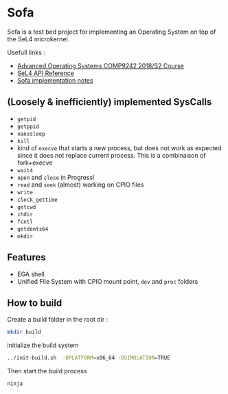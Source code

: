# Sofa

Sofa is a test bed project for implementing an Operating System on top of the SeL4 microkernel.

Usefull links :

* [Advanced Operating Systems COMP9242 2018/S2 Course](http://www.cse.unsw.edu.au/~cs9242/)
* [SeL4 API Reference](https://docs.sel4.systems/ApiDoc.html#signal)
* [Sofa implementation notes](https://github.com/manu88/Sofa/blob/master/ImplementationNotes.md)

## (Loosely & inefficiently) implemented SysCalls
* `getpid`
* `getppid`
* `nanosleep`
* `kill`
*  kind of `execve` that starts a new process, but does not work as expected since it does not replace current process. This is a combinaison of fork+execve
* `wait4`
* `open` and  `close` in Progress!
* `read` and `seek` (almost) working on CPIO files
* `write`
* `clock_gettime`
* `getcwd`
* `chdir`
* `fcntl`
* `getdents64`
* `mkdir`

## Features
* EGA shell
* Unified File System with CPIO mount point, `dev` and `proc` folders

## How to build

Create a build folder in the root dir :

```bash
mkdir build
```
initialize the build system

```bash
../init-build.sh  -DPLATFORM=x86_64 -DSIMULATION=TRUE
```

Then start the build process

```bash
ninja
```
